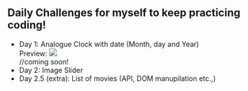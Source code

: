 ## Daily Challenges for myself to keep practicing coding!

- Day 1: Analogue Clock with date (Month, day and Year)
<br>Preview: ![](clock-day1.gif)<br>
//coming soon!
- Day 2: Image Slider
- Day 2.5 (extra): List of movies (API, DOM manupilation etc.,)